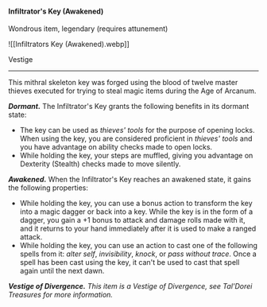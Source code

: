 #### Infiltrator's Key (Awakened)

Wondrous item, legendary (requires attunement)

![[Infiltrators Key (Awakened).webp]]

Vestige

---

This mithral skeleton key was forged using the blood of twelve master thieves executed for trying to steal magic items during the Age of Arcanum.

***Dormant.*** The Infiltrator's Key grants the following benefits in its dormant state:

- The key can be used as *thieves' tools* for the purpose of opening locks. When using the key, you are considered proficient in *thieves' tools* and you have advantage on ability checks made to open locks.
- While holding the key, your steps are muffled, giving you advantage on Dexterity (Stealth) checks made to move silently.

***Awakened.*** When the Infiltrator's Key reaches an awakened state, it gains the following properties:

- While holding the key, you can use a bonus action to transform the key into a magic dagger or back into a key. While the key is in the form of a dagger, you gain a +1 bonus to attack and damage rolls made with it, and it returns to your hand immediately after it is used to make a ranged attack.
- While holding the key, you can use an action to cast one of the following spells from it: *alter self*, *invisibility*, *knock*, or *pass without trace*. Once a spell has been cast using the key, it can't be used to cast that spell again until the next dawn.

***Vestige of Divergence.*** *This item is a Vestige of Divergence, see *Tal'Dorei Treasures* for more information.*